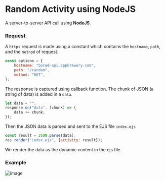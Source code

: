 # Random Activity using NodeJS
A server-to-server API call using **NodeJS**.

### Request
A `https` request is made using a constant which contains the `hostname`, `path`, and the `method` of request.
```javascript
const options = {
    hostname: "bored-api.appbrewery.com",
    path: "/random",
    method: "GET",
};
```

The response is captured using callback function. The chunk of JSON (a string of data) is added in a `data`. 
```javascript
let data = "";
response.on("data", (chunk) => {
    data += chunk;
});
```

Then the JSON data is parsed and sent to the EJS file `index.ejs`
```javascript
const result = JSON.parse(data);
res.render("index.ejs", {activity: result});
``` 

We render the data as the dynamic content in the ejs file.

### Example
![image](https://github.com/user-attachments/assets/9df83a9f-0b34-4852-bae8-689fbe181d08)
